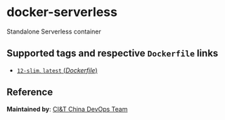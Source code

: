 # docker-serverless
Standalone Serverless container 

## Supported tags and respective `Dockerfile` links
-	[`12-slim`, `latest` (*Dockerfile*)](https://github.com/ciandt-china-dev/docker-images/blob/master/serverless/12-slim/Dockerfile)

## Reference
**Maintained by**:
[CI&T China DevOps Team](https://www.ciandt.com.cn)